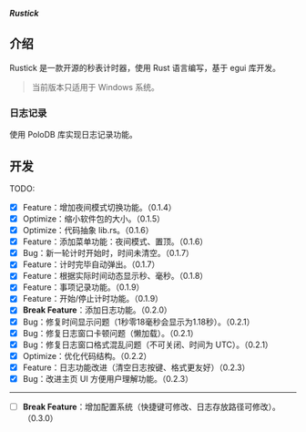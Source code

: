 ***Rustick***

## 介绍

Rustick 是一款开源的秒表计时器，使用 Rust 语言编写，基于 egui 库开发。

> 当前版本只适用于 Windows 系统。

### 日志记录

使用 PoloDB 库实现日志记录功能。

## 开发

TODO:
- [x] Feature：增加夜间模式切换功能。（0.1.4）
- [x] Optimize：缩小软件包的大小。（0.1.5）
- [x] Optimize：代码抽象 lib.rs。（0.1.6）
- [x] Feature：添加菜单功能：夜间模式、置顶。（0.1.6）
- [x] Bug：新一轮计时开始时，时间未清空。（0.1.7）
- [x] Feature：计时完毕自动弹出。（0.1.7）
- [x] Feature：根据实际时间动态显示秒、毫秒。（0.1.8）
- [x] Feature：事项记录功能。（0.1.9）
- [x] Feature：开始/停止计时功能。（0.1.9）
- [x] **Break Feature**：添加日志功能。（0.2.0）
- [x] Bug：修复时间显示问题（1秒零18毫秒会显示为1.18秒）。（0.2.1）
- [x] Bug：修复日志窗口卡顿问题（懒加载）。（0.2.1）
- [x] Bug：修复日志窗口格式混乱问题（不可关闭、时间为 UTC）。（0.2.1）
- [x] Optimize：优化代码结构。（0.2.2）
- [x] Feature：日志功能改进（清空日志按键、格式更友好）（0.2.3）
- [x] Bug：改进主页 UI 方便用户理解功能。（0.2.3）

---

- [ ] **Break Feature**：增加配置系统（快捷键可修改、日志存放路径可修改）。（0.3.0）